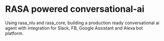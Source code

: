 # RASA powered conversational-ai
Using rasa_nlu and rasa_core, building a production ready conversational ai agent with integration for Slack, FB, Google Assistant and Alexa bot platform.

